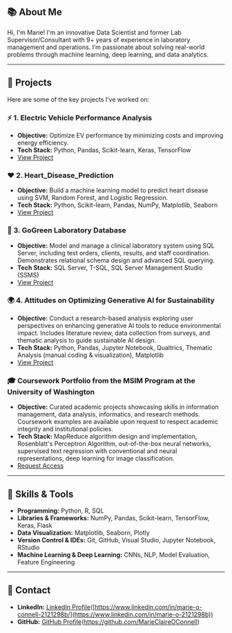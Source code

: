 ## 📚 About Me
Hi, I'm Marie! I'm an innovative Data Scientist and former Lab Supervisor/Consultant with 9+ years of experience in laboratory management and operations. I’m passionate about solving real-world problems through machine learning, deep learning, and data analytics.

---

## 📝 Projects
Here are some of the key projects I’ve worked on:

### ⚡ 1. Electric Vehicle Performance Analysis
- **Objective:** Optimize EV performance by minimizing costs and improving energy efficiency.
- **Tech Stack:** Python, Pandas, Scikit-learn, Keras, TensorFlow
- [View Project](https://github.com/MarieClaireOConnell/EV_Charging_Prediction)

### ❤️ 2. Heart_Disease_Prediction
- **Objective:** Build a machine learning model to predict heart disease using SVM, Random Forest, and Logistic Regression.
- **Tech Stack:** Python, Scikit-learn, Pandas, NumPy, Matplotlib, Seaborn
- [View Project](https://github.com/MarieClaireOConnell/ML_Heart_Disease_Prediction)

### 🧬 3. GoGreen Laboratory Database
- **Objective:** Model and manage a clinical laboratory system using SQL Server, including test orders, clients, results, and staff coordination. Demonstrates relational schema design and advanced SQL querying.
- **Tech Stack:** SQL Server, T-SQL, SQL Server Management Studio (SSMS)
- [View Project](https://github.com/MarieClaireOConnell/GoGreen-Laboratory-Database)


### 🌍 4. Attitudes on Optimizing Generative AI for Sustainability
- **Objective:** Conduct a research-based analysis exploring user perspectives on enhancing generative AI tools to reduce environmental impact. Includes literature review, data collection from surveys, and thematic analysis to guide sustainable AI design.
- **Tech Stack:** Python, Pandas, Jupyter Notebook, Qualtrics, Thematic Analysis (manual coding & visualization), Matplotlib
- [View Project](https://github.com/MarieClaireOConnell/User-Attitudes-on-Optimizing-Generative-AI-for-Sustainability)


### 🎓 Coursework Portfolio from the MSIM Program at the University of Washington
- **Objective:** Curated academic projects showcasing skills in information management, data analysis, informatics, and research methods. Coursework examples are available upon request to respect academic integrity and institutional policies.
- **Tech Stack:** MapReduce algorithm design and implementation, Rosenblatt's Perceptron Algorithm, out-of-the-box neural networks, supervised text regression with conventional and neural representations, deep learning for image classification.
- [Request Access](mailto:your-email@example.com)

---

## 🎯 Skills & Tools
- **Programming:** Python, R, SQL
- **Libraries & Frameworks:** NumPy, Pandas, Scikit-learn, TensorFlow, Keras, Flask
- **Data Visualization:** Matplotlib, Seaborn, Plotly
- **Version Control & IDEs:** Git, GitHub, Visual Studio, Jupyter Notebook, RStudio
- **Machine Learning & Deep Learning:** CNNs, NLP, Model Evaluation, Feature Engineering

---

## 📧 Contact
- **LinkedIn:** [LinkedIn Profile]([https://www.linkedin.com/in/Marie])([https://www.linkedin.com/in/marie-o-connell-2121298b/](https://www.linkedin.com/in/marie-o-2121298b))
- **GitHub:** [GitHub Profile]([https://github.com/Marie])(https://github.com/MarieClaireOConnell)
